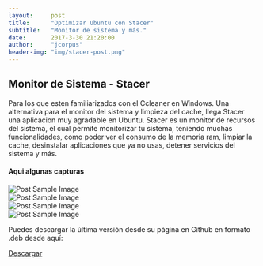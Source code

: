 ```yaml
---
layout:     post
title:      "Optimizar Ubuntu con Stacer"
subtitle:   "Monitor de sistema y más."
date:       2017-3-30 21:20:00
author:     "jcorpus"
header-img: "img/stacer-post.png"
---
```


<h2 class="section-heading">Monitor de Sistema - Stacer</h2>

<p>Para los que esten familiarizados con el Ccleaner en Windows. Una alternativa para el monitor del sistema y limpieza del cache, 
llega Stacer una aplicacion muy agradable en Ubuntu.
Stacer es un monitor de recursos del sistema, el cual permite monitorizar tu sistema, teniendo muchas funcionalidades, como poder ver el consumo de la memoria ram, limpiar la cache, desinstalar aplicaciones que ya no usas, detener servicios del sistema y más.</p>
 
 <h4>Aqui algunas capturas</h4>
 <img src="{{ site.baseurl }}/img/stacer-home.png" alt="Post Sample Image">
 <br>
 <img src="{{ site.baseurl }}/img/stacer-recursos.png" alt="Post Sample Image">
 <br>
 <img src="{{ site.baseurl }}/img/stacer2.png" alt="Post Sample Image">
 <br>
 <img src="{{ site.baseurl }}/img/stacer-servicios.png" alt="Post Sample Image">
 
 <p>Puedes descargar la última versión desde su página en Github en formato .deb desde aquí:</p>
<div class="miboton">
    <a href="https://github.com/oguzhaninan/Stacer/releases" target="_blank" class="mboton"><i class="mover fa fa-download fa-lg margen-right" aria-hidden="true"></i> Descargar</a>
  </div>
 
